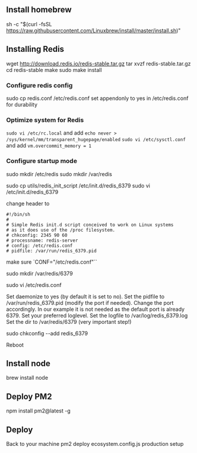 ## Install homebrew

sh -c "$(curl -fsSL https://raw.githubusercontent.com/Linuxbrew/install/master/install.sh)"

## Installing Redis
wget http://download.redis.io/redis-stable.tar.gz
tar xvzf redis-stable.tar.gz
cd redis-stable
make
sudo make install

### Configure redis config
sudo cp redis.conf /etc/redis.conf
set appendonly to yes in /etc/redis.conf for durability

### Optimize system for Redis
`sudo vi /etc/rc.local` and add `echo never > /sys/kernel/mm/transparent_hugepage/enabled`
`sudo vi /etc/sysctl.conf` and add `vm.overcommit_memory = 1`

### Configure startup mode
sudo mkdir /etc/redis
sudo mkdir /var/redis

sudo cp utils/redis_init_script /etc/init.d/redis_6379
sudo vi /etc/init.d/redis_6379

change header to
```
#!/bin/sh
#
# Simple Redis init.d script conceived to work on Linux systems
# as it does use of the /proc filesystem.
# chkconfig: 2345 90 60
# processname: redis-server
# config: /etc/redis.conf
# pidfile: /var/run/redis_6379.pid
```

make sure `CONF="/etc/redis.conf"``

sudo mkdir /var/redis/6379

sudo vi /etc/redis.conf

Set daemonize to yes (by default it is set to no).
Set the pidfile to /var/run/redis_6379.pid (modify the port if needed).
Change the port accordingly. In our example it is not needed as the default port is already 6379.
Set your preferred loglevel.
Set the logfile to /var/log/redis_6379.log
Set the dir to /var/redis/6379 (very important step!)

sudo chkconfig --add redis_6379

Reboot


## Install node
brew install node

## Deploy PM2
npm install pm2@latest -g

## Deploy
Back to your machine
pm2 deploy ecosystem.config.js production setup
